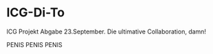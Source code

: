 ICG-Di-To
=========

ICG Projekt Abgabe 23.September. Die ultimative Collaboration, damn!

PENIS PENIS PENIS
